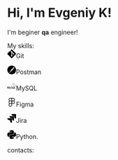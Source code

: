 
# Hi, I'm Evgeniy K!
I'm beginer **qa** engineer!

My skills:\
<img alt="git" src="./img/git.svg" width="20" height="20"/>Git

<img alt="postman" src="./img/postman.svg" width="20" height="20"/>Postman

<img alt="mysql" src="./img/mysql.svg" width="20" height="20"/>MySQL

<img alt="figma" src="./img/figma.svg" width="20" height="20"/>Figma

<img alt="jira" src="./img/jira.svg" width="20" height="20"/>Jira 

<img alt="python" src="./img/python.svg" width="20" height="20"/>Python.

contacts:

